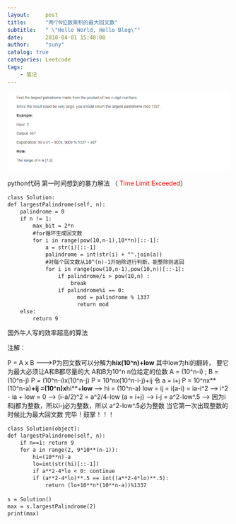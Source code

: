 ```yaml
---
layout:     post
title:      "两个N位数乘积的最大回文数"
subtitle:   " \"Hello World, Hello Blog\""
date:       2018-04-01 15:48:00
author:     "suny"
catalog: true
categories: Leetcode
tags:
    - 笔记
---
```

<img src="/img/LargestPalindromeProduct.jpg"/>

python代码
第一时间想到的暴力解法 （ <font color = "red">Time Limit Exceeded</font>）

	class Solution:
    def largestPalindrome(self, n):
        palindrome = 0
        if n != 1:
            max_bit = 2*n
			#for循环生成回文数
            for i in range(pow(10,n-1),10**n)[::-1]:
                a = str(i)[::-1]
                palindrome = int(str(i) + "".join(a))
				#对每个回文数从10^(n)-1开始除进行判断，能整除则返回
                for i in range(pow(10,n-1),pow(10,n))[::-1]:
                    if palindrome/i > pow(10,n) :
                        break
                    if palindrome%i == 0:
                          mod = palindrome % 1337   
                          return mod
        else:
            return 9            
            
国外牛人写的效率超高的算法

注解：
	
 P = A x B --->P为回文数可以分解为**hix(10^n)+low** 其中low为hi的翻转， 要它为最大必须让A和B都尽量的大 A和B为10^n  n位给定的位数
 A = (10^n-i) ; B = (10^n-j)
 P = (10^n-i)x(10^n-j)
 P = 10^nx(10^n-i-j)+ij   令 a = i+j 
 P = 10^nx**(10^n-a)**+**ij** =(10^n)x**hi**+**low**
 --> hi = (10^n-a) low = ij = i(a-i) = ia-i^2
 --> i^2 - ia + low = 0
 --> (i-a/2)^2 = a^2/4-low  (a = i+j)
 -->  i-j = a^2-low^.5
 -->  因为i和j都为整数，所以i-j必为整数，所以 a^2-low^.5必为整数 当它第一次出现整数的时候比为最大回文数
完毕！鼓掌！！！

	class Solution(object):
    def largestPalindrome(self, n):
        if n==1: return 9
        for a in range(2, 9*10**(n-1)):
            hi=(10**n)-a
            lo=int(str(hi)[::-1])
            if a**2-4*lo < 0: continue
            if (a**2-4*lo)**.5 == int((a**2-4*lo)**.5):
                return (lo+10**n*(10**n-a))%1337
            
	s = Solution()
	max = s.largestPalindrome(2)
	print(max)

	            
        
	
	


